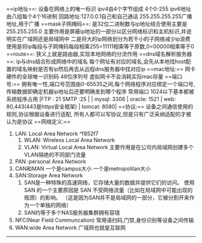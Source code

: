 
==ip地址==:
设备在网络上的唯一标识
ipv4由4个字节组成 4个0-255
ipv6地址 由八组每个4个16进制
回路地址:127.0.0.1自己和自己通话
255.255.255.255广播地址,用于广播
==mask子网掩码==:
是32位二进制数与ip地址结合使用主要是255.255.255.0
主要作用是屏蔽ip地址的一部分以区分网络标识和主机标识,并说明实在广域网还是局域网中
二是将大的ip网络划分为若干小的子网络减少ip浪费
使用是将ip每段与子网掩码每段相乘255=11111相乘等于原数,0=00000相乘等于0
==route==:
狭义上就是路由器,实现本地网络的分流作用
==dns域名解析服务器==:
ip与dns结合形成网络中的域名
每个网址有对应的域名,会先从本地找host配置的域名映射是否有ip然后再去从远程dns服务器中找对应ip
==mac地址:==
网卡硬件的全球唯一识别码 48位序列号 虚拟网卡不会消耗实际mac存量
==端口号:==
拥有唯一性,端口号范围由0-65535之间,每个网络程序对应绑定一个端口号,传输数据即确定机器ip地址后还要明确发到哪个程序
常用端口
1024以下基本都被系统程序占用
|FTP : 21 SMTP :25         |
|  mysql: 3306  | oracle: 1521  | web: 80,443(443是https安全框架)   |  tomcat: 8080|
==协议:==
设备之间通信使用的规则,协议根据设备进行适配,      所有人都可以写协议,但是只有广泛采纳适配的才被认为是协议
==网络定义:==
1. LAN: Local Area Network ^f852f7
	1. WLAN: Wireless Local Area Network
	2. VLAN: Virtual Local Area Network  主要作用是在公司内局域网创建多个VLAN隔绝的不同部门流量
2. PAN :personal Area Network
3. CAN和MAN 一个是campus大小  一个是metropolitan大小
4. SAN:Storage Area Network 
	1. SAN是一种特殊的高速网络，它存储大量的数据并提供它们的访问。  使用 SAN 的一个主要原因是 SAN 不受网络流量（比如在局域网中可能出现的瓶颈）的影响。  （这是因为SAN并不是局域网的一部分，它被分割开来作为一个单独的网络）
	2. SAN约等于多个NAS服务器集群拥有容错
5. NFC(Near Field Communcation) 常用语扫码,门禁,身份识别等设备之间传输
6. WAN:wide Area Network  广域网也就是互联网

---


